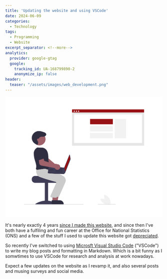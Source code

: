 ```yaml
---
title: 'Updating the website and using VSCode'
date: 2024-06-09
categories:
  - Technology
tags:
  - Programming
  - Website
excerpt_separator: <!--more-->
analytics:
  provider: google-gtag
  google:
    tracking_id: UA-168799890-2
    anonymize_ip: false
header:
  teaser: "/assets/images/web_development.png"
---
```


![](/assets/images/web_development.png)

 It's nearly exactly 4 years [since I made this website](https://naiyanjones.com/technology/how-i-built-this-website/), and since then I've both have a fulfiling and fun career at the Office for National Statistics (ONS) and a few of the stuff I used to update this website got [depreciated](https://github.blog/2022-06-08-sunsetting-atom/). 
  
 So recently I've switched to using [Microsft Visual Studio Code](https://code.visualstudio.com/) ("VSCode") to write my blog posts and formatting in Markdown. Which is a bit funny as I somwtimes to use VSCode for research and analysis at work nowadays.

 Expect a few updates on the website as I revamp it, and also several posts and musing surveys and social media.